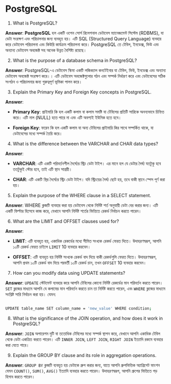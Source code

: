 # PostgreSQL

1. What is PostgreSQL?

**Answer**: **PostgreSQL** হল একটি ওপেন সোর্স রিলেশনাল ডেটাবেস ম্যানেজমেন্ট সিস্টেম (RDBMS), যা ডেটা সংরক্ষণ এবং পরিচালনার জন্য ব্যবহৃত হয়। এটি SQL (Structured Query Language) ব্যবহার করে ডেটাবেস পরিচালনা এবং কিউরি কার্যক্রম পরিচালনা করে। PostgreSQL তে টেবিল, ইনডেক্স, ভিউ এবং অন্যান্য ডেটাবেস অবজেক্ট সহ অনেক উন্নত বৈশিষ্ট্য রয়েছে।

2. What is the purpose of a database schema in PostgreSQL?

**Answer**: PostgreSQL-এ ডেটাবেস স্কিমা একটি লজিক্যাল কনটেইনার যা টেবিল, ভিউ, ইনডেক্স এবং অন্যান্য ডেটাবেস অবজেক্ট সংরক্ষণ করে।। এটি ডেটাবেস অবজেক্টগুলোর গঠন এবং সম্পর্ক নির্ধারণ করে এবং ডেটাবেসের সঠিক সংগঠন ও পরিচালনার জন্য গুরুত্বপূর্ণ ভূমিকা পালন করে।

3. Explain the Primary Key and Foreign Key concepts in PostgreSQL.

**Answer**:

 * **Primary Key**: প্রাইমারি কি হল একটি কলাম বা কলাম সমষ্টি যা টেবিলের প্রতিটি সারিকে অনন্যভাবে চিহ্নিত করে। এটি নাল (NULL) হতে পারে না এবং এটি অবশ্যই ইউনিক হতে হবে।

 * **Foreign Key**: ফরেন কি হল একটি কলাম যা অন্য টেবিলের প্রাইমারি কির সাথে সম্পর্কিত থাকে, যা ডেটাবেসের মধ্যে সম্পর্ক তৈরি করে।

4. What is the difference between the VARCHAR and CHAR data types?

**Answer**:

* **VARCHAR**: এটি একটি পরিবর্তনশীল দৈর্ঘ্যের স্ট্রিং ডেটা টাইপ। এর মানে হল যে ডেটার দৈর্ঘ্য যতটুকু হবে ততটুকুই স্টোর হবে, তাই এটি স্থান সাশ্রয়ী।

* **CHAR**: এটি একটি স্থির দৈর্ঘ্যের স্ট্রিং ডেটা টাইপ। যদি স্ট্রিংয়ের দৈর্ঘ্য ছোট হয়, তবে বাকী স্থানে স্পেস পূর্ণ করা হয়।

5. Explain the purpose of the WHERE clause in a SELECT statement.

**Answer**: WHERE ক্লজটি ব্যবহার করা হয় ডেটাবেস থেকে নির্দিষ্ট শর্ত অনুযায়ী ডেটা বের করার জন্য। এটি একটি ফিল্টার হিসেবে কাজ করে, যেখানে আপনি নির্দিষ্ট শর্তের ভিত্তিতে রেকর্ড নির্বাচন করতে পারেন।

6. What are the LIMIT and OFFSET clauses used for?

**Answer**:

* **LIMIT**: এটি ব্যবহৃত হয়, একাধিক রেকর্ডের মধ্যে সীমিত সংখ্যক রেকর্ড ফেরত দিতে। উদাহরণস্বরূপ, আপনি ১০টি রেকর্ড ফেরত চাইলে ```LIMIT``` 10 ব্যবহার করবেন।

* **OFFSET**: এটি ব্যবহৃত হয় নির্দিষ্ট সংখ্যক রেকর্ড বাদ দিয়ে বাকী রেকর্ডগুলি ফেরত দিতে। উদাহরণস্বরূপ, আপনি প্রথম ১০টি রেকর্ড বাদ দিয়ে পরবর্তী ১০টি রেকর্ড চান, তখন ```OFFSET``` 10 ব্যবহার করবেন।


7. How can you modify data using UPDATE statements?

**Answer**: ```UPDATE``` স্টেটমেন্ট ব্যবহার করে আপনি টেবিলের কোনো নির্দিষ্ট রেকর্ডের মান পরিবর্তন করতে পারেন। ```SET``` ক্লজের মাধ্যমে আপনি যে কলামের মান পরিবর্তন করতে চান তা নির্দিষ্ট করতে পারেন, এবং ```WHERE``` ক্লজের মাধ্যমে সংশ্লিষ্ট সারি নির্বাচন করা হয়। যেমন:

``` bash

UPDATE table_name SET column_name = 'new_value' WHERE condition;

```

8. What is the significance of the JOIN operation, and how does it work in PostgreSQL?

**Answer**: ```JOIN``` অপারেশন দুটি বা ততোধিক টেবিলের মধ্যে সম্পর্ক স্থাপন করে, যেখানে আপনি একাধিক টেবিল থেকে ডেটা একত্রিত করতে পারেন। এটি ```INNER JOIN```, ```LEFT JOIN```, ```RIGHT JOIN``` ইত্যাদি রকমে ব্যবহার করা যেতে পারে।

9. Explain the GROUP BY clause and its role in aggregation operations.

**Answer**: ```GROUP BY``` ক্লজটি ব্যবহৃত হয় ডেটাকে গ্রুপ করার জন্য, যাতে আপনি গ্রুপভিত্তিক অ্যাগ্রিগেট ফাংশন যেমন ```COUNT()```, ```SUM()```, ```AVG()``` ইত্যাদি ব্যবহার করতে পারেন। উদাহরণস্বরূপ, আপনি গ্রুপের ভিত্তিতে গড় হিসাব করতে পারেন।

